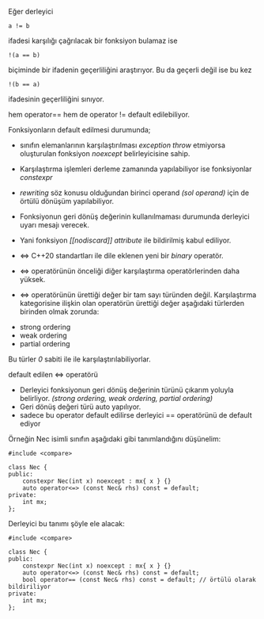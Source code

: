 Eğer derleyici 
```
a != b
```
 
ifadesi karşılığı çağrılacak bir fonksiyon bulamaz ise

```
!(a == b)
```

biçiminde bir ifadenin geçerliliğini araştırıyor. Bu da geçerli değil ise bu kez

```
!(b == a) 
```

ifadesinin geçerliliğini sınıyor.

hem operator== hem de operator != default edilebiliyor.

Fonksiyonların default edilmesi durumunda;

* sınıfın elemanlarının karşılaştırılması _exception throw_ etmiyorsa oluşturulan fonksiyon _noexcept_ belirleyicisine sahip.
* Karşılaştırma işlemleri derleme zamanında yapılabiliyor ise fonksiyonlar _constexpr_
* _rewriting_ söz konusu olduğundan birinci operand _(sol operand)_ için de örtülü dönüşüm yapılabiliyor.
* Fonksiyonun geri dönüş değerinin kullanılmaması durumunda derleyici uyarı mesajı verecek.
* Yani fonksiyon _[[nodiscard]] attribute_ ile bildirilmiş kabul ediliyor.

* <=> C++20 standartları ile dile eklenen yeni bir _binary_ operatör.
* <=> operatörünün önceliği diğer karşılaştırma operatörlerinden daha yüksek.
* <=> operatörünün ürettiği değer bir tam sayı türünden değil. Karşılaştırma kategorisine ilişkin olan operatörün ürettiği değer aşağıdaki türlerden birinden olmak zorunda:
+ strong ordering
+ weak ordering
+ partial ordering

Bu türler _0_ sabiti ile ile karşılaştırılabiliyorlar.

default edilen <=> operatörü
+ Derleyici fonksiyonun geri dönüş değerinin türünü çıkarım yoluyla belirliyor. _(strong ordering, weak ordering, partial ordering)_
+ Geri dönüş değeri türü auto yapılıyor.
+ sadece bu operator default edilirse derleyici == operatörünü de default ediyor

Örneğin Nec isimli sınıfın aşağıdaki gibi tanımlandığını düşünelim:

``` 
#include <compare>

class Nec {
public:
	constexpr Nec(int x) noexcept : mx{ x } {}
	auto operator<=> (const Nec& rhs) const = default;
private:
	int mx;
};
```

Derleyici bu tanımı şöyle ele alacak:
```
#include <compare>

class Nec {
public:
	constexpr Nec(int x) noexcept : mx{ x } {}
	auto operator<=> (const Nec& rhs) const = default;
	bool operator== (const Nec& rhs) const = default; // örtülü olarak bildiriliyor
private:
	int mx;
};
```

